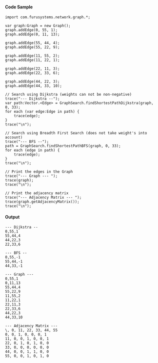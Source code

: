 #### Code Sample

	import com.furusystems.network.graph.*;
				
	var graph:Graph = new Graph();
	graph.addEdge(0, 55, 1);
	graph.addEdge(0, 11, 13);
				
	graph.addEdge(55, 44, 4);
	graph.addEdge(55, 22, 9);
				
	graph.addEdge(11, 55, 2);
	graph.addEdge(11, 22, 1);
				
	graph.addEdge(22, 11, 3);
	graph.addEdge(22, 33, 6);
				
	graph.addEdge(44, 22, 3);
	graph.addEdge(44, 33, 10);
	
	// Search using Dijkstra (weights can not be non-negative)
	trace("--- Dijkstra --");
	var path:Vector.<Edge> = GraphSearch.findShortestPathDijkstra(graph, 0, 33);
	for each (var edge:Edge in path) {
		trace(edge);
	}
	trace("\n");

	// Search using Breadth First Search (does not take weight's into account)
    trace("--- BFS --");
	path = GraphSearch.findShortestPathBFS(graph, 0, 33);
	for each (edge in path) {
		trace(edge);
	}
	trace("\n");

	// Print the edges in the Graph
	trace("--- Graph --- ");
	trace(graph);
	trace("\n");

	// Print the adjacency matrix
	trace("--- Adjacency Matrix --- ");
	trace(graph.getAdjacencyMatrix());
	trace("\n");



#### Output

	--- Dijkstra --
	0,55,1
	55,44,4
	44,22,3
	22,33,6

	--- BFS --
	0,55,-1
	55,44,-1
	44,33,-1

	--- Graph --- 
	0,55,1
	0,11,13
	55,44,4
	55,22,9
	11,55,2
	11,22,1
	22,11,3
	22,33,6
	44,22,3
	44,33,10

	--- Adjacency Matrix --- 
	\, 0, 11, 22, 33, 44, 55
	0, 0, 1, 0, 0, 0, 1
	11, 0, 0, 1, 0, 0, 1
	22, 0, 1, 0, 1, 0, 0
	33, 0, 0, 0, 0, 0, 0
	44, 0, 0, 1, 1, 0, 0
	55, 0, 0, 1, 0, 1, 0